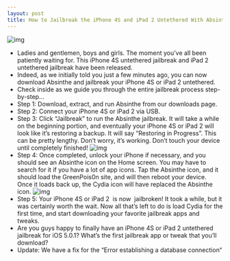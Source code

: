 ```yaml
---
layout: post
title: How to Jailbreak the iPhone 4S and iPad 2 Untethered With Absinthe
---
```

![img](http://media.idownloadblog.com/wp-content/uploads/2012/01/iPhone-4S-Untethered-Jailbreak-e1326231063708.jpg)
* Ladies and gentlemen, boys and girls. The moment you’ve all been patiently waiting for. This iPhone 4S untethered jailbreak and iPad 2 untethered jailbreak have been released.
* Indeed, as we initially told you just a few minutes ago, you can now download Absinthe and jailbreak your iPhone 4S or iPad 2 untethered.
* Check inside as we guide you through the entire jailbreak process step-by-step…
* Step 1: Download, extract, and run Absinthe from our downloads page.
* Step 2: Connect your iPhone 4S or iPad 2 via USB.
* Step 3: Click “Jailbreak” to run the Absinthe jailbreak. It will take a while on the beginning portion, and eventually your iPhone 4S or iPad 2 will look like it’s restoring a backup. It will say “Restoring in Progress”. This can be pretty lengthy. Don’t worry, it’s working. Don’t touch your device until completely finished!
![img](http://media.idownloadblog.com/wp-content/uploads/2012/01/Absinthe-Jailbreak-Process.png)
* Step 4: Once completed, unlock your iPhone if necessary, and you should see an Absinthe icon on the Home screen. You may have to search for it if you have a lot of app icons. Tap the Absinthe icon, and it should load the GreenPois0n site, and will then reboot your device. Once it loads back up, the Cydia icon will have replaced the Absinthe icon.
![img](http://media.idownloadblog.com/wp-content/uploads/2012/01/iPhone-4S-Cydia.jpg)
* Step 5: Your iPhone 4S or iPad 2  is now  jailbroken! It took a while, but it was certainly worth the wait. Now all that’s left to do is load Cydia for the first time, and start downloading your favorite jailbreak apps and tweaks.
* Are you guys happy to finally have an iPhone 4S or iPad 2 untethered jailbreak for iOS 5.0.1? What’s the first jailbreak app or tweak that you’ll download?
* Update: We have a fix for the “Error establishing a database connection“

